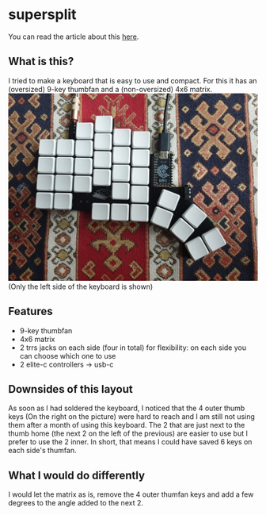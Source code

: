 # supersplit
You can read the article about this [here](https://tarneo.fr/blog/split_keyboard).

## What is this?
I tried to make a keyboard that is easy to use and compact. For this it has an (oversized) 9-key thumbfan and a (non-oversized) 4x6 matrix.
![picture](photo.jpg)
(Only the left side of the keyboard is shown)

## Features
- 9-key thumbfan
- 4x6 matrix
- 2 trrs jacks on each side (four in total) for flexibility: on each side you can choose which one to use
- 2 elite-c controllers -> usb-c

## Downsides of this layout
As soon as I had soldered the keyboard, I noticed that the 4 outer thumb keys (On the right on the picture) were hard to reach and I am still not using them after a month of using this keyboard.
The 2 that are just next to the thumb home (the next 2 on the left of the previous) are easier to use but I prefer to use the 2 inner.
In short, that means I could have saved 6 keys on each side's thumfan.

## What I would do differently
I would let the matrix as is, remove the 4 outer thumfan keys and add a few degrees to the angle added to the next 2.


